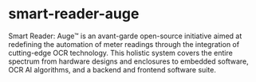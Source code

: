 # smart-reader-auge
Smart Reader: Auge™ is an avant-garde open-source initiative aimed at redefining the automation of meter readings through the integration of cutting-edge OCR technology. This holistic system covers the entire spectrum from hardware designs and enclosures to embedded software, OCR AI algorithms, and a backend and frontend software suite. 
